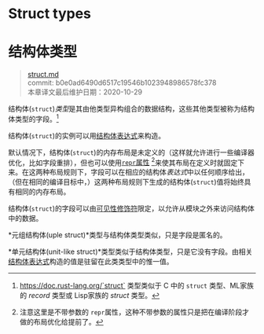 # Struct types
# 结构体类型

>[struct.md](https://github.com/rust-lang/reference/blob/master/src/types/struct.md)\
>commit: b0e0ad6490d6517c19546b1023948986578fc378 \
>本章译文最后维护日期：2020-10-29

结构体(`struct`)*类型*是其由他类型异构组合的数据结构，这些其他类型被称为结构体类型的字段。[^structtype]

结构体(`struct`)的实例可以用[结构体表达式][struct expression]来构造。

默认情况下，结构体(`struct`)的内存布局是未定义的（这样就允许进行一些编译器优化，比如字段重排），但也可以使用[`repr`属性][`repr` attribute] [^译者注]来使其布局在定义时就固定下来。在这两种布局规则下，字段可以在相应的结构体*表达式*中以任何顺序给出，（但在相同的编译目标中，）这两种布局规则下生成的结构体(`struct`)值将始终具有相同的内存布局。

结构体(`struct`)的字段可以由[可见性修饰符][visibility modifiers]限定，以允许从模块之外来访问结构体中的数据。

*元组结构体(uple struct)*类型与结构体类型类似，只是字段是匿名的。

*单元结构体(unit-like struct)*类型类似于结构体类型，只是它没有字段。由相关[结构体表达式][struct expression]构造的值是驻留在此类类型中的惟一值。

[^structtype]: https://doc.rust-lang.org/`struct` 类型类似于 C 中的 `struct` 类型、ML家族的 *record* 类型或 Lisp家族的 *struct* 类型。
[^译者注]: 注意这里是不带参数的 `repr`属性，这种不带参数的属性只是把在编译阶段才做的布局优化给提前了。

[`repr` attribute]: ../type-layout.md#representations
[struct expression]: ../expressions/struct-expr.md
[visibility modifiers]: ../visibility-and-privacy.md

<!-- 2020-11-12-->
<!-- checked -->

